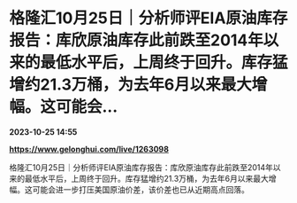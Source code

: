 # 格隆汇10月25日｜分析师评EIA原油库存报告：库欣原油库存此前跌至2014年以来的最低水平后，上周终于回升。库存猛增约21.3万桶，为去年6月以来最大增幅。这可能会...

**2023-10-25 14:55**

**https://www.gelonghui.com/live/1263098**

格隆汇10月25日｜分析师评EIA原油库存报告：库欣原油库存此前跌至2014年以来的最低水平后，上周终于回升。库存猛增约21.3万桶，为去年6月以来最大增幅。这可能会进一步打压美国原油价差，该价差也已从近期高点回落。